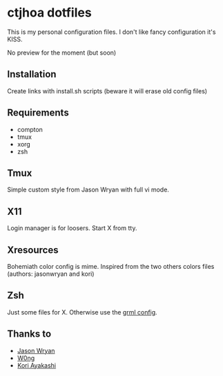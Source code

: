 # ctjhoa dotfiles
This is my personal configuration files.
I don't like fancy configuration it's KISS.

No preview for the moment (but soon)

## Installation
Create links with install.sh scripts
(beware it will erase old config files)

## Requirements
- compton
- tmux
- xorg
- zsh

## Tmux
Simple custom style from Jason Wryan with full vi mode.

## X11
Login manager is for loosers. Start X from tty.

## Xresources
Bohemiath color config is mime.
Inspired from the two others colors files (authors: jasonwryan and kori)

## Zsh
Just some files for X.
Otherwise use the [grml config](https://grml.org/zsh/).

## Thanks to
- [Jason Wryan](https://bitbucket.org/jasonwryan)
- [W0ng](https://github.com/w0ng)
- [Kori Ayakashi](http://dotshare.it/~kori/)
